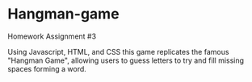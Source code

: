 # Hangman-game
Homework Assignment #3

Using Javascript, HTML, and CSS this game replicates the famous "Hangman Game", allowing users to guess letters to try and fill missing spaces forming a word.
